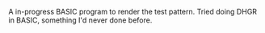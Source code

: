 A in-progress BASIC program to render the test pattern. Tried doing DHGR in BASIC, something I'd never done before.
